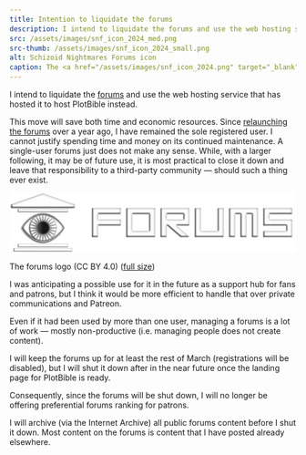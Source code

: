 ```yaml
---
title: Intention to liquidate the forums
description: I intend to liquidate the forums and use the web hosting service that has hosted it to host PlotBible instead
src: /assets/images/snf_icon_2024_med.png
src-thumb: /assets/images/snf_icon_2024_small.png
alt: Schizoid Nightmares Forums icon
caption: The <a href="/assets/images/snf_icon_2024.png" target="_blank">icon</a> for the forums (CC BY 4.0)
---
```


I intend to liquidate the <a href="https://schizoidnightmares.net/" target="_blank">forums</a> and use the web hosting service that has hosted it to host PlotBible instead.

This move will save both time and economic resources. Since [relaunching the forums](/news/forums-relaunch/) over a year ago, I have remained the sole registered user. I cannot justify spending time and money on its continued maintenance. A single-user forums just does not make any sense. While, with a larger following, it may be of future use, it is most practical to close it down and leave that responsibility to a third-party community — should such a thing ever exist.

<img src="/assets/images/news/2025/snf_logo_med.png" alt="Schizoid Nightmares Forums logo">
<div class="caption"><p>The forums logo (CC BY 4.0) (<a href="/assets/images/news/2025/snf_logo.png" target="_blank">full size</a>)</p></div>

I was anticipating a possible use for it in the future as a support hub for fans and patrons, but I think it would be more efficient to handle that over private communications and Patreon.

Even if it had been used by more than one user, managing a forums is a lot of work — mostly non-productive (i.e. managing people does not create content).

I will keep the forums up for at least the rest of March (registrations will be disabled), but I will shut it down after in the near future once the landing page for PlotBible is ready.

Consequently, since the forums will be shut down, I will no longer be offering preferential forums ranking for patrons.

I will archive (via the Internet Archive) all public forums content before I shut it down. Most content on the forums is content that I have posted already elsewhere.